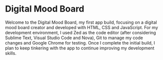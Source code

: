 # Digital Mood Board
Welcome to the Digital Mood Board, my first app build, focusing on a digital mood board creator and developed with HTML, CSS and JavaScript.
For my development environment, I used Zed as the code editor (after considering Sublime Text, Visual Studio Code and Nova), Git to manage my code changes and Google Chrome for testing.
Once I complete the initial build, I plan to keep tinkering with the app to continue improving my development skills.

